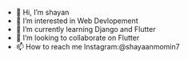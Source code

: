 - 👋 Hi, I’m shayan
- 👀 I’m interested in Web Devlopement
- 🌱 I’m currently learning Django and Flutter
- 💞️ I’m looking to collaborate on Flutter
- 📫 How to reach me Instagram:@shayaanmomin7

<!---
shayaanmiyy/shayaanmiyy is a ✨ special ✨ repository because its `README.md` (this file) appears on your GitHub profile.
You can click the Preview link to take a look at your changes.
--->

